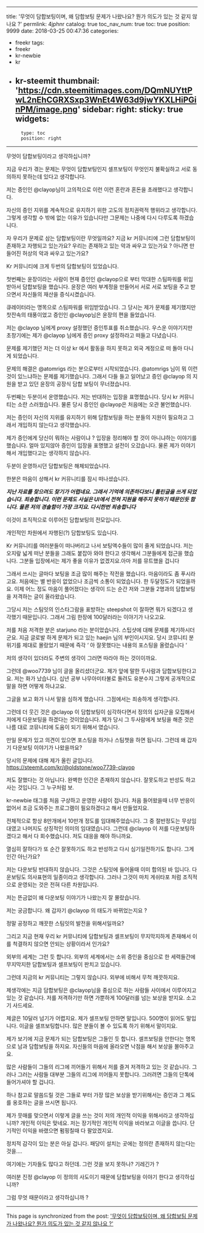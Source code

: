 
---
title: '무엇이 담합보팅이며, 왜 담합보팅 문제가 나왔나요? 뭔가 의도가 있는 것 같지 않나요 ?'
permlink: 4jphnr
catalog: true
toc_nav_num: true
toc: true
position: 9999
date: 2018-03-25 00:47:36
categories:
- freekr
tags:
- freekr
- kr-newbie
- kr
- kr-steemit
thumbnail: 'https://cdn.steemitimages.com/DQmNUYttPwL2nEhCGRXSxp3WnEt4W63d9jwYKXLHiPGinPM/image.png'
sidebar:
    right:
        sticky: true
widgets:
    -
        type: toc
        position: right
---


무엇이 담합보팅이라고 생각하십니까?

지금 우리가 겪는 문제는 무엇이 담합보팅인지 셀프보팅이 무엇인지 불확실하고 서로 동의하지 못하는데 있다고 생각합니다. 

저는 증인인 @clayop님이 고의적으로 이런 이런 혼란과 혼돈을 초래했다고 생각합니다. 

자신의 증인 지위를 계속적으로 유지하기 위한 고도의 정치권력적 행위라고 생각합니다. 
그렇게 생각할 수 밖에 없는 이유가 있습니다만 그문제는 나중에 다시 다루도록 하겠습니다.

자 우리가 문제로 삼는 담합보팅이란 무엇일까요? 지금 kr 커뮤니티에 그런 담합보팅이 존재하고 자행되고 있는가요? 우리는 존재하고 있는 악과 싸우고 있는가요 ? 아니면 만들어진 허상의 악과 싸우고 있는가요?

Kr 커뮤니티에 크게 두번의 담합보팅이 있었습니다. 

첫번째는 윤장이라는 사람이 현재 증인인 @clayop으로 부터 막대한 스팀파워를 위임받아서 담합보팅을 했습니다. 윤장은 여러 부계정을 만들어서 서로 서로 보팅을 주고 받으면서 자신들의 재산을 증식시켰습니다.

큐레이터라는 명목으로 스팀파워를 위임받았습니다. 그 당시는 제가 문제를 제기했지만 찻잔속의 태풍이었고 증인인 @clayop님은 윤장의 편을 들었습니다. 

저는 @clayop 님에게 proxy 설정했던 증인투표를 취소했습니다. 우스운 이야기지만 초창기에는 제가 @clayop  님에게 증인 proxy 설정하라고 떠들고 다녔습니다.

문제를 제기했던 저는 더 이상 kr 에서 활동을 하지 못하고 외국 계정으로 떠 돌아 다니게 되었습니다.

문제의 해결은 @atomrigs 라는 분으로부터 시작되었습니다. @atomrigs 님이 뭐 이런 것이 있느냐하는 문제를 제기했습니다. 그래서 다들 들고 일어났고 증인 @clayop 의 지원을 받고 있던 윤장의 공장식 담합 보팅이 무너졌습니다.

두번째는 두분이서 운영했습니다.
저는 반대하는 입장을 표명했습니다. 당시 kr 커뮤니티는 소란 스러웠습니다. 
물론 당시 증인인 @clayop은  처음에는 오관 불언했습니다. 

저는 증인이 자신의 지위를 유지하기 위해 담함보팅을 하는 분들의 지원이 필요하고 그래서 개입하지 않는다고 생각했습니다.

제가 증인에게 당신이 뭐하는 사람이냐 ? 입장을 정리해야 할 것이 아니냐하는 이야기를 했습니다.
얼마 있지않아 증인이 입장을 표명했고 설전이 오갔습니다.
물론 제가 이야기해서 개입했다고는 생각하지 않습니다. 

 두분이 운영하시던 담합보팅은 해체되었습니다.

한분은 마음이 상해서 kr 커뮤니티를 잠시 떠나셨습니다. 

***지난 자료를 찾으려도 찾기가 어렵네요. 그래서 기억에 의존하다보니 틀린글을 쓰게 되었습니다. 죄송합니다. 이런 문제도 사실은 UI에서 전혀 지원을 해주지 못하기 때문인듯 함니다. 물론 저의 경솔함이 가장 크지요. 다시한번 죄송합니다***

이것이 조직적으로 이루어진 담합보팅의 전모입니다. 

개인적인 차원에서 자행된(?) 담합보팅도 있습니다.

Kr 커뮤니티를 여러분들이 떠나버리고 나서 보팅액수들이 많이 줄게 되었습니다. 저는 오지랖 넓게 떠난 분들을 그래도 붙잡아 와야 한다고 생각해서 그분들에게 접근을 했습니다. 그분들 입장에서는 제가 좋을 이유가 없겠지요.아마 저를 뮤트했을 겁니다

그래서 쓰시는 글마다 보팅을 조금 많이 해주는 작전을 했습니다. 마음이라도 좀 푸시라고요. 처음에는 별 반응이 없었으나 조금씩 소통이 되었습니다.  한 두달정도가 되었을까요. 이제 어느 정도 마음이 풀어졌다는 생각이 드는 순간 저와 그분들 2명과의 담합보팅을 저격하는 글이 올라왔습니다.

그당시 저는 스팀잇의 인스타그람을 표방하는 steepshot 이 잘하면 뭐가 되겠다고 생각했기 때문입니다. 그래서 그림 한장에 100달러라는 이야기가 나오고요.

저를 처음 저격한 분은 starjuno 라는 분이었습니다. 스팁샷에 대해 문제를 제기하시더군요. 지금 글로발 하게 문제가 되고 있는 haejin 님의 부인이시지요. 당시 코뮤니티 분위기를 제대로 몰랐었기 때문에 즉각 ‘ 아 잘못했다는 내용의 포스팅을 올렸습니다 ‘ 

저의 생각이 있더라도 주변의 생각이 그러면 따라야 하는 것이이까요.

그런데 @woo7739  님이 글을 올리셨더군요. 제가 앞에 말한 두사람과 담합보팅한다고요. 저는 화가 났습니다. 십년 공부 나무아미타불로 돌려도 유분수지 그렇게 공개적으로 말을 하면 어떻게 하냐고요. 

그글을 보고 화가 나서 말을 심하게 했습니다. 그점에서는 죄송하게 생각합니다. 

그런데 더 웃긴 것은 @clayop 이 담합보팅이 심각하다면서 정의의 십자군을 모집해서 저에게 다운보팅을 하겠다는 것이었습니다. 제가 당시 그 두사람에게 보팅을 해준 것은 나름 대로 코뮤니티에 도움이 되기 위해서 였습니다.

만일 문제가 있고 의견이 있으면 포스팅을 하거나 스팀챗을 하면 됩니다. 
그런데 왜 갑자기 다운보팅 이야기가 나왔을까요?

당시의 문제에 대해 제가 올린 글입니다.
https://steemit.com/kr/@oldstone/woo7739-clayop

저도 잘했다는 것 아닙니다. 완벽한 인간은 존재하지 않습니다. 잘못도하고 반성도 하고 사는 것입니다. 그 누구처럼 보.

 kr-newbie 태그를 처음 구상하고 운영한 사람이 접니다. 처음 들어왔을때 너무 반응이 없어서 조금 도와주는 프로그램이 필요하겠다고 해서 만들었지요. 

전체적으로 항상 8만개에서 10만개 정도를 임대해주었습니다. 그 중 절반정도는 무상임대였고 나머지도 상징적인 의미의 임대였습니다. 그런데 @clayop 이 저를 다운보팅하겠다고 해서 다 회수했습니다. 저도 대응을 해야 하니까요. 

열심히 잘하다가 또 순간 잘못하기도 하고 반성하고 다시 심기일전하기도 합니다. 그게 인간 아닌가요?

저는 다운보팅 반대하지 않습니다. 그것은 스팀잇에 들어올때 이미 합의된 바 입니다. 다운보팅도 의사표현의 일종이라고 
생각합니다. 그러나 그것이 마치 게쉬타포 처럼 조직적으로 운영되는 것은 전혀 다른 차원입니다. 

저는 뜬금없이 왜 다운보팅 이야기가 나왔는지 잘 몰랐습니다. 

저는 궁금합니다. 왜 갑자기 @clayop 의 태도가 바뀌었는지요 ? 

정말 공정하고 깨끗한 스팀잇의 발전을 위해서일까요?

그리고 지금 현재 우리 kr 커뮤니티에 담합보팅과 셀프보팅이 무지막지하게 존재해서 이를 척결하지 않으면 안되는 상황이라서 인가요?

외부의 세계는 그런 듯 합니다. 외부의 세계에서는 소위 증인을 중심으로 한 세력들간에 무지막지한 담합보팅과 셀프보팅이 판치고 있습니다.

그런데 지금의 kr 커뮤니티는 그렇지 않습니다. 외부에 비해서 무척 깨끗하지요.

제생각에는 지금 담합보팅은 @clayop님을 중심으로 하는 사람들 사이에서 이루어지고 있는 것 같습니다. 
저를 저격하기만 하면 가뿐하게 100달러를 넘는 보상을 받지요. 소고기 사드세요.



제글은 10달러 넘기가 어렵지요. 제가 셀프보팅 안하면 말입니다. 500명이 읽어도 말입니다. 이글을 셀프보팅합니다. 많은 분들이 볼 수 있도록 하기 위해서 말이지요.

제가 보기에 지금 문제가 되는 담합보팅은 그들인 듯 합니다. 셀프보팅을 안한다는 명목으로 남과 담합보팅을 하지요. 자신들의 마음에 올라오면 낙점을 해서 보상을 몰아주고요.

많은 사람들이 그들의 리그에 끼어들기 위해서 저를 즐겨 저격하고 있는 것 같습니다. 그러나 그러는 사람들 대부분 그들의 리그에 끼어들지 못합니다. 그러려면 그들의 단톡에 들어가셔야 할 겁니다. 

하나 참고로 말씀드릴 것은 그들로 부터 가장 많은 보상을 받기위해서는 증인과 그 제도를 옹호하는 글을 쓰시면 됩니다.


제가 뭇매를 맞으면서 이렇게 글을 쓰는 것이 저의 개인적 이익을 위해서라고 생각하십니까?
개인적 이익은 맞네요. 저는 장기적인 개인적 이익을 바라보고 이글을 씁니다. 단기적인 이익을 바랬으면 펌핑칠때 다 팔았겠지요. 


정치적 감각이 있는 분은 아실 겁니다.
패당이 설치는 곳에는 정의란 존재하지 않는다는 것을....

여기에는 기자들도 많다고 하던데. 그런 것을 보지 못하나? 기레긴가 ? 


여러분 진정 @clayop 이 정의의 사도이기 때문에 담합보팅을 이야기 한다고 생각하십니까?

그럼 무엇 때문이라고 생각하십니까 ?

- - -

This page is synchronized from the post: ['무엇이 담합보팅이며, 왜 담합보팅 문제가 나왔나요? 뭔가 의도가 있는 것 같지 않나요 ?'](https://steemit.com/@oldstone/4jphnr)
